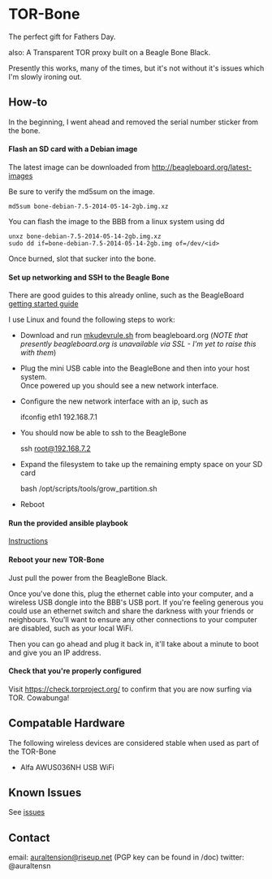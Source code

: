 TOR-Bone
========

The perfect gift for Fathers Day.

also: A Transparent TOR proxy built on a Beagle Bone Black.  

Presently this works, many of the times, but it's not without it's issues which I'm slowly ironing out.

How-to
------

In the beginning, I went ahead and removed the serial number sticker from the bone.

#### Flash an SD card with a Debian image

The latest image can be downloaded from http://beagleboard.org/latest-images

Be sure to verify the md5sum on the image.

    md5sum bone-debian-7.5-2014-05-14-2gb.img.xz

You can flash the image to the BBB from a linux system using dd

    unxz bone-debian-7.5-2014-05-14-2gb.img.xz 
    sudo dd if=bone-debian-7.5-2014-05-14-2gb.img of=/dev/<id>

Once burned, slot that sucker into the bone.

#### Set up networking and SSH to the Beagle Bone

There are good guides to this already online, such as the BeagleBoard [getting started guide](http://beagleboard.org/Getting+Started)

I use Linux and found the following steps to work:

- Download and run [mkudevrule.sh](http://beagleboard.org/static/Drivers/Linux/FTDI/mkudevrule.sh) from beagleboard.org (*NOTE that presently beagleboard.org is unavailable via SSL - I'm yet to raise this with them*)

- Plug the mini USB cable into the BeagleBone and then into your host system.  
Once powered up you should see a new network interface.

- Configure the new network interface with an ip, such as

    ifconfig eth1 192.168.7.1

- You should now be able to ssh to the BeagleBone

    ssh root@192.168.7.2

- Expand the filesystem to take up the remaining empty space on your SD card

    bash /opt/scripts/tools/grow_partition.sh 

- Reboot

#### Run the provided ansible playbook
[Instructions](https://github.com/auraltension/TOR-Bone/tree/master/ansible)

#### Reboot your new TOR-Bone
Just pull the power from the BeagleBone Black.

Once you've done this, plug the ethernet cable into your computer, and a wireless USB dongle into the BBB's 
USB port.  If you're feeling generous you could use an ethernet switch and share the darkness with your friends 
or neighbours.  You'll want to ensure any other connections to your computer are disabled, such as your local WiFi.

Then you can go ahead and plug it back in, it'll take about a minute to boot and give you an IP address.

#### Check that you're properly configured
Visit https://check.torproject.org/ to confirm that you are now surfing via TOR. Cowabunga!

Compatable Hardware
-------------------
The following wireless devices are considered stable when used as part of the TOR-Bone
* Alfa AWUS036NH USB WiFi

Known Issues
------------
See [issues](https://github.com/auraltension/TOR-Bone/issues)

Contact
-------
email: auraltension@riseup.net (PGP key can be found in /doc)
twitter: @auraltensn

